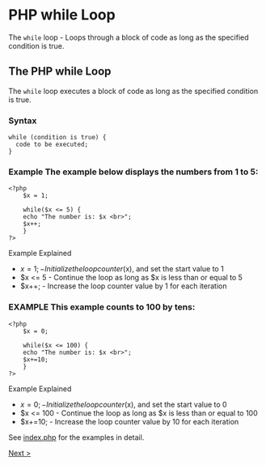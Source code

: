 # PHP while Loop

The ```while``` loop - Loops through a block of code as long as the specified condition is true.

## The PHP while Loop

The ```while``` loop executes a block of code as long as the specified condition is true.

### Syntax

```
while (condition is true) {
  code to be executed;
}
```

### Example The example below displays the numbers from 1 to 5:

```
<?php
    $x = 1;

    while($x <= 5) {
    echo "The number is: $x <br>";
    $x++;
    }
?> 
```

Example Explained
- $x = 1; - Initialize the loop counter ($x), and set the start value to 1
- $x <= 5 - Continue the loop as long as $x is less than or equal to 5
- $x++; - Increase the loop counter value by 1 for each iteration

### EXAMPLE This example counts to 100 by tens:

```
<?php
    $x = 0;

    while($x <= 100) {
    echo "The number is: $x <br>";
    $x+=10;
    }
?> 
```

Example Explained
- $x = 0; - Initialize the loop counter ($x), and set the start value to 0
- $x <= 100 - Continue the loop as long as $x is less than or equal to 100
- $x+=10; - Increase the loop counter value by 10 for each iteration



See [index.php](index.php) for the examples in detail.

[Next >](../2.%20Do%20While%20Loop/README.md)